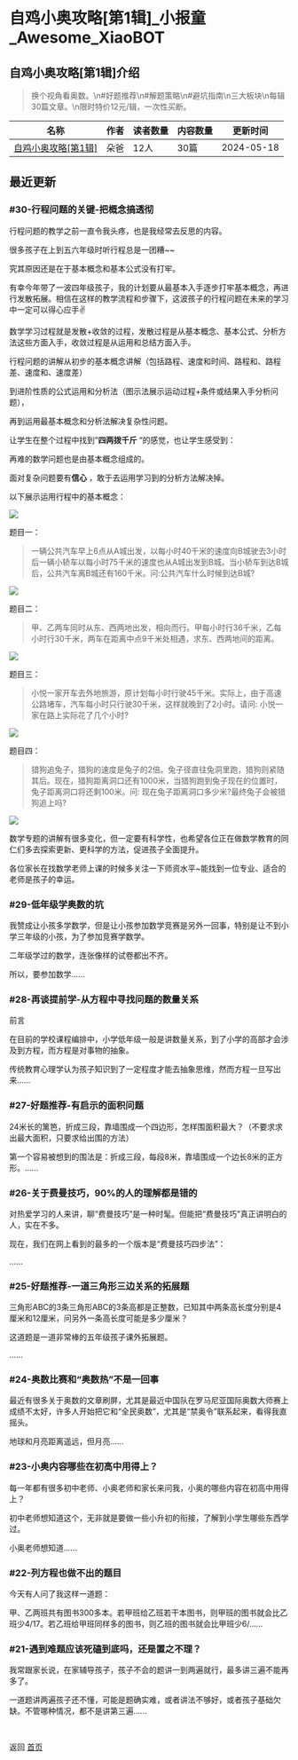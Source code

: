 # 自鸡小奥攻略[第1辑]_小报童_Awesome_XiaoBOT

## 自鸡小奥攻略[第1辑]介绍
> 换个视角看奥数。\n#好题推荐\n#解题策略\n#避坑指南\n三大板块\n每辑30篇文章。\n限时特价12元/辑，一次性买断。  
  


|名称|作者|读者数量|内容数量|更新时间|
|---|---|---|---|---|
|[自鸡小奥攻略[第1辑]](https://xiaobot.net/p/duoba301?refer=0b133df9-27dc-423b-8101-639049001c13)|朵爸|12人|30篇|2024-05-18|

## 最近更新
### #30-行程问题的关键-把概念搞透彻

行程问题的教学之前一直令我头疼，也是我经常去反思的内容。

很多孩子在上到五六年级时听行程总是一团糟~~

究其原因还是在于基本概念和基本公式没有打牢。

有幸今年带了一波四年级孩子，我的计划要从最基本入手逐步打牢基本概念，再进行发散拓展。相信在这样的教学流程和步骤下，这波孩子的行程问题在未来的学习中一定可以得心应手✌️

数学学习过程就是发散+收敛的过程，发散过程是从基本概念、基本公式、分析方法这些方面入手，收敛过程是从运用和总结方面入手。

行程问题的讲解从初步的基本概念讲解（包括路程、速度和时间、路程和、路程差、速度和、速度差）

到进阶性质的公式运用和分析法（图示法展示运动过程+条件或结果入手分析问题），

再到运用最基本概念和分析法解决复杂性问题。

让学生在整个过程中找到”**四两拨千斤** “的感觉，也让学生感受到：

再难的数学问题也是由基本概念组成的。

面对复杂问题要有**信心** ，敢于去运用学习到的分析方法解决掉。

以下展示运用行程中的基本概念：

![](https://static.xiaobot.net/file/2024-05-18/7015/4847a8ab4f4d2fcc4a3d2d335cedabad.png)

题目一：

>
> 一辆公共汽车早上6点从A城出发，以每小时40千米的速度向B城驶去3小时后一辆小轿车以每小时75千米的速度也从A城出发到B城。当小轿车到达B城后，公共汽车离B城还有160千米。问:公共汽车什么时候到达B城?

![](https://static.xiaobot.net/file/2024-05-18/7015/8df7223c7cff76c51a152ec5f3949046.png)

 题目二：

> 甲、乙两车同时从东、西两地出发，相向而行。甲每小时行36千米，乙每小时行30千米，两车在距离中点9千米处相遇，求东、西两地间的距离。

![](https://static.xiaobot.net/file/2024-05-18/7015/2645f66086d1ec3a54c6cae6645415a4.png)

题目三：

> 小悦一家开车去外地旅游，原计划每小时行驶45千米。实际上，由于高速公路堵车，汽车每小时只行驶30千米，这样就晚到了2小时。请问:
> 小悦一家在路上实际花了几个小时?

![](https://static.xiaobot.net/file/2024-05-18/7015/e459ebc47c16f863b76f5660db7e4c0c.png)

题目四：

>
> 猎狗追兔子，猎狗的速度是兔子的2倍。兔子径直往兔洞里跑，猎狗则紧随其后。现在，猎狗距离洞口还有1000米，当猎狗跑到兔子现在的位置时，兔子距离洞口将还剩100米。问:
> 现在兔子距离洞口多少米?最终兔子会被猎狗追上吗?

![](https://static.xiaobot.net/file/2024-05-18/7015/fc5660e2fefeaf9ac9b7be985a6ced95.png)

数学专题的讲解有很多变化，但一定要有科学性，也希望各位正在做数学教育的同仁们多去探索更新、更科学的方法，促进孩子全面提升。

各位家长在找数学老师上课的时候多关注一下师资水平~能找到一位专业、适合的老师是孩子的幸运。

### #29-低年级学奥数的坑

我赞成让小孩多学数学，但是让小孩参加数学竞赛是另外一回事，特别是让不到小学三年级的小孩，为了参加竞赛学数学。

二年级学过的数学，连张像样的试卷都出不齐。

所以，要参加数学......

### #28-再谈提前学-从方程中寻找问题的数量关系

前言

在目前的学校课程编排中，小学低年级一般是讲数量关系，到了小学的高部才会涉及到方程，而方程是对事物的抽象。

传统教育心理学认为孩子知识到了一定程度才能去抽象思维，然而方程一旦写出来......

### #27-好题推荐-有启示的面积问题

24米长的篱笆，折成三段，靠墙围成一个四边形，怎样围面积最大？（不要求求出最大面积，只要求给出围的方法）

第一个容易被想到的围法是：折成三段，每段8米，靠墙围成一个边长8米的正方形。......

### #26-关于费曼技巧，90%的人的理解都是错的

对热爱学习的人来讲，聊“费曼技巧”是一种时髦。但能把“费曼技巧”真正讲明白的人，实在不多。

现在，我们在网上看到的最多的一个版本是“费曼技巧四步法”：

......

### #25-好题推荐-一道三角形三边关系的拓展题

三角形ABC的3条三角形ABC的3条高都是正整数，已知其中两条高长度分别是4厘米和12厘米，问另外一条高长度可能是多少厘米？

这道题是一道非常棒的五年级孩子课外拓展题。

......

### #24-奥数比赛和“奥数热”不是一回事

最近有很多关于奥数的文章刷屏，尤其是最近中国队在罗马尼亚国际奥数大师赛上成绩不太好，许多人开始把它和“全民奥数”，尤其是“禁奥令”联系起来，看得我直摇头。

地球和月亮距离遥远，但月亮......

### #23-小奥内容哪些在初高中用得上？

每一年都有很多初中老师、小奥老师和家长来问我，小奥的哪些内容在初高中用得上？

初中老师想知道这个，无非就是要做一些小升初的衔接，了解到小学生哪些东西学过。

小奥老师想知道......

### #22-列方程也做不出的题目

今天有人问了我这样一道题：

甲、乙两班共有图书300多本。若甲班给乙班若干本图书，则甲班的图书就会比乙班少4/17。若乙班给甲班同样多的图书，则乙班的图书就会比甲班少6/......

### #21-遇到难题应该死磕到底吗，还是置之不理？

我常跟家长说，在家辅导孩子，孩子不会的题讲一到两遍就行，最多讲三遍不能再多了。

一道题讲两遍孩子还不懂，可能是题确实难，或者讲法不够好，或者孩子基础欠缺。不管哪种情况，都不是讲第三遍......


<a href="https://github.com/Reno9527/awesome-xiaobot" style="color: white; text-decoration: none;">awesome-xiaobot</a>

返回 [首页](../README.md)

